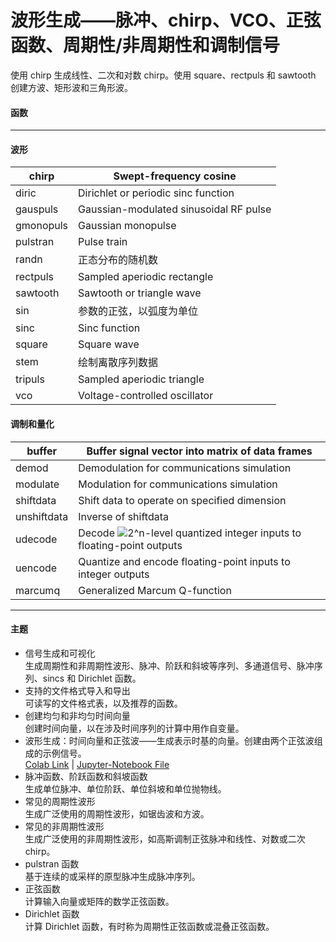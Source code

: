 # 波形生成——脉冲、chirp、VCO、正弦函数、周期性/非周期性和调制信号
使用 chirp 生成线性、二次和对数 chirp。使用 square、rectpuls 和 sawtooth 创建方波、矩形波和三角形波。
#### 函数
***
#### 波形  
chirp | Swept-frequency cosine
---------- | -------------
diric | Dirichlet or periodic sinc function
gauspuls | Gaussian-modulated sinusoidal RF pulse
gmonopuls | Gaussian monopulse
pulstran | Pulse train
randn | 正态分布的随机数
rectpuls | Sampled aperiodic rectangle
sawtooth | Sawtooth or triangle wave
sin | 参数的正弦，以弧度为单位
sinc | Sinc function
square | Square wave
stem | 绘制离散序列数据
tripuls | Sampled aperiodic triangle
vco | 	Voltage-controlled oscillator
#### 调制和量化  
buffer | Buffer signal vector into matrix of data frames
---------- | -------------
demod | Demodulation for communications simulation
modulate | Modulation for communications simulation
shiftdata | Shift data to operate on specified dimension
unshiftdata | Inverse of shiftdata
udecode | Decode ![2^n](https://latex.codecogs.com/svg.image?2^n)-level quantized integer inputs to floating-point outputs
uencode | Quantize and encode floating-point inputs to integer outputs
marcumq | Generalized Marcum Q-function
***
#### 主题  
- 信号生成和可视化  
生成周期性和非周期性波形、脉冲、阶跃和斜坡等序列、多通道信号、脉冲序列、sincs 和 Dirichlet 函数。  
- 支持的文件格式导入和导出  
可读写的文件格式表，以及推荐的函数。  
- 创建均匀和非均匀时间向量  
创建时间向量，以在涉及时间序列的计算中用作自变量。  
- 波形生成：时间向量和正弦波——生成表示时基的向量。创建由两个正弦波组成的示例信号。  
[Colab Link](https://colab.research.google.com/github/XxxuLimei/Signal_Processing_Toolbox_Python/blob/main/Content/Waveform_generation/信号生成和可视化/信号生成和可视化.ipynb) | [Jupyter-Notebook File](Waveform_generation/信号生成和可视化/信号生成和可视化.ipynb)
- 脉冲函数、阶跃函数和斜坡函数  
生成单位脉冲、单位阶跃、单位斜坡和单位抛物线。  
- 常见的周期性波形  
生成广泛使用的周期性波形，如锯齿波和方波。  
- 常见的非周期性波形  
生成广泛使用的非周期性波形，如高斯调制正弦脉冲和线性、对数或二次 chirp。  
- pulstran 函数  
基于连续的或采样的原型脉冲生成脉冲序列。  
- 正弦函数  
计算输入向量或矩阵的数学正弦函数。  
- Dirichlet 函数  
计算 Dirichlet 函数，有时称为周期性正弦函数或混叠正弦函数。  

